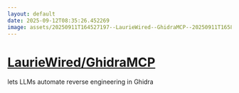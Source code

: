 ```yaml
---
layout: default
date: 2025-09-12T08:35:26.452269
image: assets/20250911T164527197--LaurieWired--GhidraMCP--20250911T165844878--cropped.png
---
```


# [LaurieWired/GhidraMCP](https://github.com/LaurieWired/GhidraMCP)

lets LLMs automate reverse engineering in Ghidra
